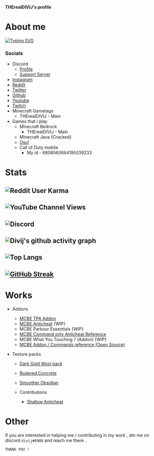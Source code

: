 **THErealDIVIJ's profile** 

# About me 
[![Typing SVG](https://readme-typing-svg.herokuapp.com?font=Koulen&size=40&duration=7800&color=A5F794&width=600&height=200&lines=Hi+!+Myself+Divij+.+;I+make+Minecraft+Bedrock+Addons+and+Texture+Packs;Experienced+in+Discord+and+Minecraft+server+Moderation)](https://git.io/typing-svg)

### Socials 

  * Discord 
      * [Profile](https://discords.com/bio/p/THErealDIVIJ)
      * [Support Server](https://discord.gg/y7uVCGSyV9)
  * [Instagram](https://www.instagram.com/divijoninsta/)
  * [Reddit](https://www.reddit.com/user/NUuBstr)
  * [Twitter](https://twitter.com/DIVIJnotTAKEN)
  * [Github](https://github.com/QUATERS11/)
  * [Youtube](https://www.youtube.com/channel/UCMcypkxhhFTzhKqh5XJaVjg)
  * [Twitch](https://www.twitch.tv/totallynotdivij)
  * Minecraft Gametags
     * THErealDIVIJ - Main
   * Games that i play
     * Minecraft Bedrock 
       * THErealDIVIJ - Main
     * Minecraft Java {Cracked}
     * [Osu!](https://osu.ppy.sh/users/28980342)
     * Call of Duty mobile
         * My id - 6808560664195039233
# Stats 
![Reddit User Karma](https://img.shields.io/reddit/user-karma/combined/NUuBstr?label=Reddit%20Karma&style=for-the-badge)
-
![YouTube Channel Views](https://img.shields.io/youtube/channel/views/UCMcypkxhhFTzhKqh5XJaVjg?label=Youtube%20Views&style=for-the-badge)
-

![Discord](https://img.shields.io/discord/945225692776398880?label=My%20server%20&style=for-the-badge)
-
![Divij's github activity graph](https://activity-graph.herokuapp.com/graph?username=QUATERS11&theme=github)
-
![Top Langs](https://github-readme-stats.vercel.app/api/top-langs/?username=QUATERS11&langs_count=8&theme=dark&layout=compact)
-
[![GitHub Streak](http://github-readme-streak-stats.herokuapp.com?user=QUATERS11&theme=dark&hide_border=true&date_format=M%20j%5B%2C%20Y%5D)](https://github.com/QUATERS11)
-

# Works
* Addons
   * [MCBE TPA Addon](https://github.com/QUATERS11/mcbe-tpa-addon)
   * [MCBE Anticheat](https://github.com/QUATERS11/Crown-Anticheat) {WIP}
   * MCBE Parkour Essentials {WIP}
   * [MCBE Command only Anticheat Reference](https://github.com/QUATERS11/MCBE-cmd-only-anticheat)
   * MCBE What You Touching ? (Addon) {WIP}
   * [MCBE Addon / Commands reference (Open Source)](https://github.com/QUATERS11/MCBE-addon-reference-guide-open-source)

* Texture packs
   * [Dark Gold Wool pack](https://www.mediafire.com/file/jditdxfj3ucfb3m/dark-gold-wool-v1.mcpack/file)
   * [Bodered Concrete](https://www.mediafire.com/file/p83i7e3tsgxr1u9/BorderedConcrete.mcpack/file)
   * [Smoother Obsidian](https://www.mediafire.com/file/n6maw0wi4cqjapa/Smoother_obsidian.mcpack/file)
   
  * Contributions
    * [Shallow Anticheat](https://github.com/ShallowVermin33/ShallowAC)
# Other
If you are interested in helping me / contributing in my work , dm me on discord ``divij#6988`` and reach me there . 



```
THANK YOU !
 ```



